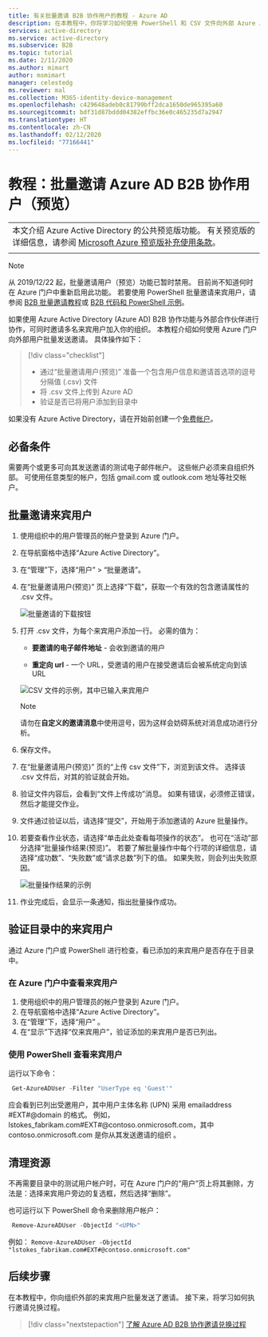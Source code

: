 ```yaml
---
title: 有关批量邀请 B2B 协作用户的教程 - Azure AD
description: 在本教程中，你将学习如何使用 PowerShell 和 CSV 文件向外部 Azure AD B2B 协作用户批量发送邀请。
services: active-directory
ms.service: active-directory
ms.subservice: B2B
ms.topic: tutorial
ms.date: 2/11/2020
ms.author: mimart
author: msmimart
manager: celestedg
ms.reviewer: mal
ms.collection: M365-identity-device-management
ms.openlocfilehash: c429648adeb0c81799bff2dca1650de965395a60
ms.sourcegitcommit: bdf31d87bddd04382effbc36e0c465235d7a2947
ms.translationtype: HT
ms.contentlocale: zh-CN
ms.lasthandoff: 02/12/2020
ms.locfileid: "77166441"
---
```

# <a name="tutorial-bulk-invite-azure-ad-b2b-collaboration-users-preview"></a>教程：批量邀请 Azure AD B2B 协作用户（预览）

|     |
| --- |
| 本文介绍 Azure Active Directory 的公共预览版功能。 有关预览版的详细信息，请参阅 [Microsoft Azure 预览版补充使用条款](https://azure.microsoft.com/support/legal/preview-supplemental-terms/)。|
|     |

> [!NOTE]
> 从 2019/12/22 起，批量邀请用户（预览）功能已暂时禁用。
> 目前尚不知道何时在 Azure 门户中重新启用此功能。 若要使用 PowerShell 批量邀请来宾用户，请参阅 [B2B 批量邀请教程](bulk-invite-powershell.md)或 [B2B 代码和 PowerShell 示例](code-samples.md)。

如果使用 Azure Active Directory (Azure AD) B2B 协作功能与外部合作伙伴进行协作，可同时邀请多名来宾用户加入你的组织。 本教程介绍如何使用 Azure 门户向外部用户批量发送邀请。 具体操作如下：

> [!div class="checklist"]
> * 通过“批量邀请用户(预览)”  准备一个包含用户信息和邀请首选项的逗号分隔值 (.csv) 文件
> * 将 .csv 文件上传到 Azure AD
> * 验证是否已将用户添加到目录中

如果没有 Azure Active Directory，请在开始前创建一个[免费帐户](https://azure.microsoft.com/free/?WT.mc_id=A261C142F)。 

## <a name="prerequisites"></a>必备条件

需要两个或更多可向其发送邀请的测试电子邮件帐户。 这些帐户必须来自组织外部。 可使用任意类型的帐户，包括 gmail.com 或 outlook.com 地址等社交帐户。

## <a name="invite-guest-users-in-bulk"></a>批量邀请来宾用户

1. 使用组织中的用户管理员的帐户登录到 Azure 门户。
2. 在导航窗格中选择“Azure Active Directory”。 
3. 在“管理”下，选择“用户” > “批量邀请”。   
4. 在“批量邀请用户(预览)”  页上选择“下载”，获取一个有效的包含邀请属性的 .csv 文件。 

    ![批量邀请的下载按钮](media/tutorial-bulk-invite/bulk-invite-button.png)

5. 打开 .csv 文件，为每个来宾用户添加一行。 必需的值为：

   * **要邀请的电子邮件地址** - 会收到邀请的用户

   * **重定向 url** - 一个 URL，受邀请的用户在接受邀请后会被系统定向到该 URL

    ![CSV 文件的示例，其中已输入来宾用户](media/tutorial-bulk-invite/bulk-invite-csv.png)

   > [!NOTE]
   > 请勿在**自定义的邀请消息**中使用逗号，因为这样会妨碍系统对消息成功进行分析。

6. 保存文件。
7. 在“批量邀请用户(预览)”  页的“上传 csv 文件”下，浏览到该文件。  选择该 .csv 文件后，对其的验证就会开始。 
8. 验证文件内容后，会看到“文件上传成功”消息。  如果有错误，必须修正错误，然后才能提交作业。
9. 文件通过验证以后，请选择“提交”，开始用于添加邀请的 Azure 批量操作。  
10. 若要查看作业状态，请选择“单击此处查看每项操作的状态”。  也可在“活动”部分选择“批量操作结果(预览)”。   若要了解批量操作中每个行项的详细信息，请选择“成功数”、“失败数”或“请求总数”列下的值。    如果失败，则会列出失败原因。

    ![批量操作结果的示例](media/tutorial-bulk-invite/bulk-operation-results.png)

11. 作业完成后，会显示一条通知，指出批量操作成功。

## <a name="verify-guest-users-in-the-directory"></a>验证目录中的来宾用户

通过 Azure 门户或 PowerShell 进行检查，看已添加的来宾用户是否存在于目录中。

### <a name="view-guest-users-in-the-azure-portal"></a>在 Azure 门户中查看来宾用户

1. 使用组织中的用户管理员的帐户登录到 Azure 门户。
2. 在导航窗格中选择“Azure Active Directory”。 
3. 在“管理”下，选择“用户”   。
4. 在“显示”下选择“仅来宾用户”，验证添加的来宾用户是否已列出。  

### <a name="view-guest-users-with-powershell"></a>使用 PowerShell 查看来宾用户

运行以下命令：

```powershell
 Get-AzureADUser -Filter "UserType eq 'Guest'"
```

应会看到已列出受邀用户，其中用户主体名称 (UPN) 采用 emailaddress  #EXT#\@domain  的格式。 例如，lstokes_fabrikam.com#EXT#\@contoso.onmicrosoft.com，其中 contoso.onmicrosoft.com 是你从其发送邀请的组织  。

## <a name="clean-up-resources"></a>清理资源

不再需要目录中的测试用户帐户时，可在 Azure 门户的“用户”页上将其删除，方法是：选择来宾用户旁边的复选框，然后选择“删除”。  

也可运行以下 PowerShell 命令来删除用户帐户：

```powershell
 Remove-AzureADUser -ObjectId "<UPN>"
```

例如： `Remove-AzureADUser -ObjectId "lstokes_fabrikam.com#EXT#@contoso.onmicrosoft.com"`

## <a name="next-steps"></a>后续步骤

在本教程中，你向组织外部的来宾用户批量发送了邀请。 接下来，将学习如何执行邀请兑换过程。

> [!div class="nextstepaction"]
> [了解 Azure AD B2B 协作邀请兑换过程](redemption-experience.md)
